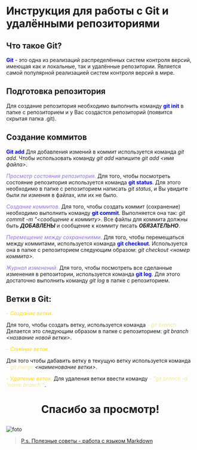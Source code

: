 # Инструкция для работы с Git и удалёнными репозиториями

## Что такое Git?
<span style="color:blue">**Git**</span> - это одна из реализаций распределённых систем контроля версий, имеющая как и локальные, так и удалённые репозитории. Является самой популярной реализацией систем контроля версий в мире.

## Подготовка репозитория

Для создание репозитория необходимо выполнить команду <span style="color:blue">**git init**</span> в папке с репозиторием и у Вас создастся репозиторий (появится скрытая папка .git).

## Создание коммитов

<span style="color:blue">**Git add**</span>
Для добавления измений в коммит используется команда *git add*. Чтобы использовать команду *git add* напишите *git add <имя файла>*.

<span style="color:MediumPurple">*Просмотр состояния репозитория.*</span>
Для того, чтобы посмотреть состояние репозитория используется команда <span style="color:blue">**git status**</span>. Для этого необходимо в папке с репозиторием написать *git status*, и Вы увидите были ли измения в файлах, или их не было.

<span style="color:MediumPurple">*Создание коммитов*.</span>
Для того, чтобы создать коммит (сохранение) необходимо выполнить команду <span style="color:blue">**git commit**</span>. Выполняется она так: *git commit -m "<сообщение к коммиту>*. Все файлы для коммита должны быть ***ДОБАВЛЕНЫ*** и сообщение к коммиту писать ***ОБЯЗАТЕЛЬНО***.

<span style="color:MediumPurple">*Перемещение между сохранениями*.</span>
Для того, чтобы перемещаться между коммитами, используется команда <span style="color:blue">**git checkout**</span>. Используется она в папке с репозиторием следующим образом: *git checkout <номер коммита>*.

<span style="color:MediumPurple">*Журнал изменений*.</span>
Для того, чтобы посмотреть все сделанные изменения в репозитории, используется команда <span style="color:blue">**git log**</span>. Для этого достаточно выполнить команду *git log* в папке с репозиторием.

## Ветки в Git:
<span style="color:Gold">- *Создание ветки*.</span>

Для того, чтобы создать ветку, используется команда <span style="color:Khaki">- *git branch*.</span> Делается это следующим образом в папке с репозиторием: *git branch <название новой ветки>*.

<span style="color:Gold">- *Слияние веток*.</span>

Для того чтобы дабавить ветку в текущую ветку используется команда <span style="color:Khaki">- *git merge</span>  <наименование ветки>*.

<span style="color:Gold">- *Удаление веток*.</span>
Для удаления ветки ввести команду <span style="color:Khaki">- *"git branch -d 'name branch'"*</span>.

# <p style="text-align: center;"> Спасибо за просмотр!</p>
![foto](https://klike.net/uploads/posts/2019-06/1560329641_2.jpg)

> [P.s. Полезные советы - работа с языком Markdown](https://lifehacker.ru/chto-takoe-markdown/)